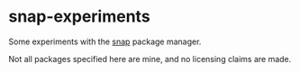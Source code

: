 snap-experiments
================

Some experiments with the [snap](http://snapcraft.io/) package manager.

Not all packages specified here are mine, and no licensing claims are made.
